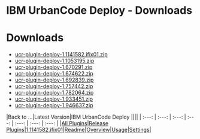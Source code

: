 
IBM UrbanCode Deploy - Downloads
=======================

# Downloads

- [ucr-plugin-deploy-1.1141582.ifix01.zip](https://github.com/UrbanCode/IBM-UCR-PLUGINS/blob/main/files/ucr-plugin-deploy/ucr-plugin-deploy-1.1141582.ifix01.zip)
- [ucr-plugin-deploy-1.1053195.zip](https://github.com/UrbanCode/IBM-UCR-PLUGINS/blob/main/files/ucr-plugin-deploy/ucr-plugin-deploy-1.1053195.zip)
- [ucr-plugin-deploy-1.670291.zip](https://github.com/UrbanCode/IBM-UCR-PLUGINS/blob/main/files/ucr-plugin-deploy/ucr-plugin-deploy-1.670291.zip)
- [ucr-plugin-deploy-1.674622.zip](https://github.com/UrbanCode/IBM-UCR-PLUGINS/blob/main/files/ucr-plugin-deploy/ucr-plugin-deploy-1.674622.zip)
- [ucr-plugin-deploy-1.692839.zip](https://github.com/UrbanCode/IBM-UCR-PLUGINS/blob/main/files/ucr-plugin-deploy/ucr-plugin-deploy-1.692839.zip)
- [ucr-plugin-deploy-1.757442.zip](https://github.com/UrbanCode/IBM-UCR-PLUGINS/blob/main/files/ucr-plugin-deploy/ucr-plugin-deploy-1.757442.zip)
- [ucr-plugin-deploy-1.782064.zip](https://github.com/UrbanCode/IBM-UCR-PLUGINS/blob/main/files/ucr-plugin-deploy/ucr-plugin-deploy-1.782064.zip)
- [ucr-plugin-deploy-1.933451.zip](https://github.com/UrbanCode/IBM-UCR-PLUGINS/blob/main/files/ucr-plugin-deploy/ucr-plugin-deploy-1.933451.zip)
- [ucr-plugin-deploy-1.946637.zip](https://github.com/UrbanCode/IBM-UCR-PLUGINS/blob/main/files/ucr-plugin-deploy/ucr-plugin-deploy-1.946637.zip)

|Back to ...|Latest Version|IBM UrbanCode Deploy ||||
| :---: | :---: | :---: | :---: | :---: | :---: | :---: |
|[All Plugins](../../index.md)|[Release Plugins](../README.md)|[1.1141582.ifix01](https://github.com/UrbanCode/IBM-UCR-PLUGINS/blob/main/files/ucr-plugin-deploy/ucr-plugin-deploy-1.1141582.ifix01.zip)|[Readme](README.md)|[Overview](overview.md)|[Usage](usage.md)|[Settings](settings.md)|
